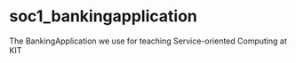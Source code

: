 soc1_bankingapplication
=======================

The BankingApplication we use for teaching Service-oriented Computing at KIT

